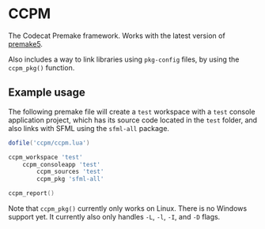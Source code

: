 # CCPM
The Codecat Premake framework. Works with the latest version of [premake5](https://premake.github.io/).

Also includes a way to link libraries using `pkg-config` files, by using the `ccpm_pkg()` function.

## Example usage
The following premake file will create a `test` workspace with a `test` console application project, which has its source code located in the `test` folder, and also links with SFML using the `sfml-all` package.

```lua
dofile('ccpm/ccpm.lua')

ccpm_workspace 'test'
	ccpm_consoleapp 'test'
		ccpm_sources 'test'
		ccpm_pkg 'sfml-all'

ccpm_report()
```

Note that `ccpm_pkg()` currently only works on Linux. There is no Windows support yet. It currently also only handles `-L`, `-l`, `-I`, and `-D` flags.
